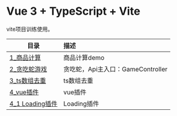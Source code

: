 # Vue 3 + TypeScript + Vite

vite项目训练使用。


| 目录   | 描述 |
| -------------- | :----------- |
| [1_商品计算](/src/components/1_商品计算) | 商品计算demo                      |
| [2_贪吃蛇游戏](/src/components/2_贪吃蛇游戏) | 贪吃蛇，Api主入口：GameController |
| [3_ts数组去重](/src/components/3_ts数组去重) |  ts数组去重   |
| [4_vue插件](https://github.com/FadedYu/ViteDemo/tree/master/src/components/4_vue插件) | vue插件 |
| [4_1 Loading插件](/src/components/4_vue插件/Loading)         | Loading插件 |